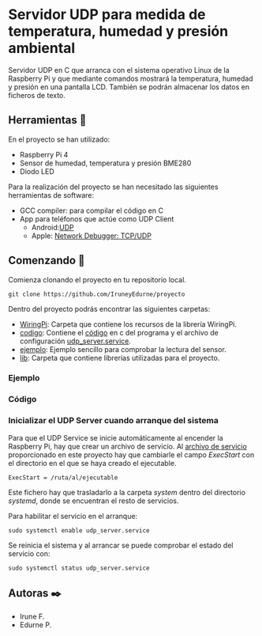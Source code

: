# Servidor UDP para medida de **temperatura, humedad y presión ambiental**

Servidor UDP en C que arranca con el sistema operativo Linux de la Raspberry Pi y que mediante comandos mostrará la temperatura, humedad y presión en una pantalla LCD. También se podrán almacenar los datos en ficheros de texto.

## Herramientas 🔧

En el proyecto se han utilizado:
* Raspberry Pi 4
* Sensor de humedad, temperatura y presión BME280
* Diodo LED

Para la realización del proyecto se han necesitado las siguientes herramientas de software:
* GCC compiler: para compilar el código en C
* App para teléfonos que actúe como UDP Client
    * Android:[UDP](https://play.google.com/store/apps/details?id=com.jamstudios.udp_sender)
    * Apple: [Network Debugger: TCP/UDP](https://apps.apple.com/es/app/network-debugger-tcp-udp/id1562086552)


## Comenzando 🚀

Comienza clonando el proyecto en tu repositorio local.

```
git clone https://github.com/IruneyEdurne/proyecto
```
Dentro del proyecto podrás encontrar las siguientes carpetas:

* [WiringPi](https://github.com/IruneyEdurne/proyecto/tree/main/WiringPi): Carpeta que contiene los recursos de la librería WiringPi.
* [codigo](https://github.com/IruneyEdurne/proyecto/tree/main/codigo): Contiene el [código](https://github.com/IruneyEdurne/proyecto/tree/main/codigo/udp_server.c) en c del programa y el archivo de configuración [udp_server.service](https://github.com/IruneyEdurne/proyecto/tree/main/codigo/udp_server.service).
* [ejemplo](https://github.com/IruneyEdurne/proyecto/tree/main/ejemplo): Ejemplo sencillo para comprobar la lectura del sensor.
* [lib](https://github.com/IruneyEdurne/proyecto/tree/main/lib): Carpeta que contiene librerías utilizadas para el proyecto.

### Ejemplo

### Código

### Inicializar el UDP Server cuando arranque del sistema

Para que el UDP Service se inicie automáticamente al encender la Raspberry Pi, hay que crear un archivo de servicio. Al [archivo de servicio](https://github.com/IruneyEdurne/proyecto/tree/main/codigo/udp_server.service) proporcionado en este proyecto hay que cambiarle el campo _ExecStart_ con el directorio en el que se haya creado el ejecutable.

```
ExecStart = /ruta/al/ejecutable
```

Este fichero hay que trasladarlo a la carpeta _system_ dentro del directorio _systemd_, donde se encuentran el resto de servicios.

Para habilitar el servicio en el arranque:
```
sudo systemctl enable udp_server.service
```

Se reinicia el sistema y al arrancar se puede comprobar el estado del servicio con:

```
sudo systemctl status udp_server.service
```

## Autoras ✒️

* Irune F.
* Edurne P.
